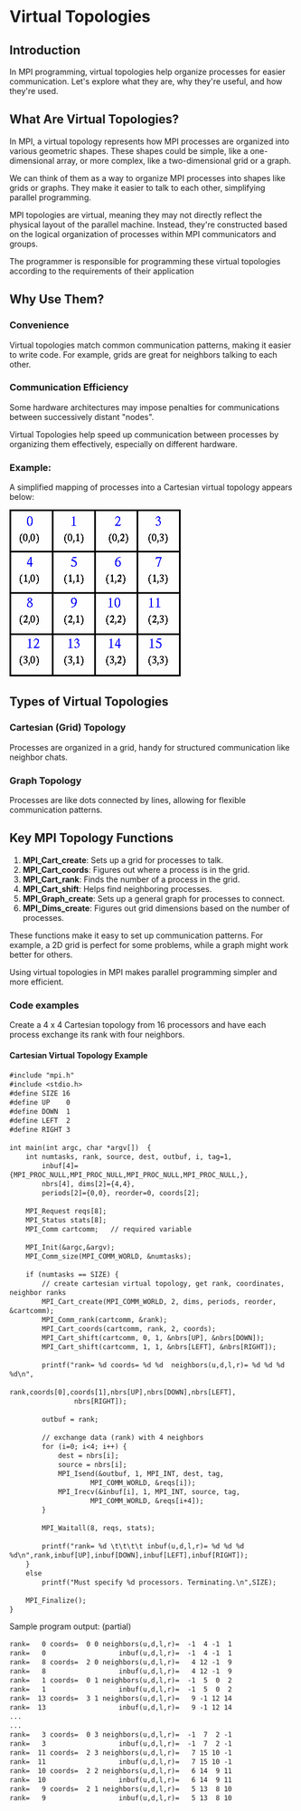 # Virtual Topologies

## Introduction

In MPI programming, virtual topologies help organize processes for easier communication. Let's explore what they are, why they're useful, and how they're used.

## What Are Virtual Topologies?

In MPI, a virtual topology represents how MPI processes are organized into various geometric shapes. These shapes could be simple, like a one-dimensional array, or more complex, like a two-dimensional grid or a graph.

We can think of them as a way to organize MPI processes into shapes like grids or graphs. They make it easier to talk to each other, simplifying parallel programming.

MPI topologies are virtual, meaning they may not directly reflect the physical layout of the parallel machine. Instead, they're constructed based on the logical organization of processes within MPI communicators and groups.

The programmer is responsible for programming these virtual topologies according to the requirements of their application

## Why Use Them?

### Convenience
Virtual topologies match common communication patterns, making it easier to write code. For example, grids are great for neighbors talking to each other.

### Communication Efficiency

Some hardware architectures may impose penalties for communications between successively distant "nodes".

Virtual Topologies help speed up communication between processes by organizing them effectively, especially on different hardware.

### Example:

A simplified mapping of processes into a Cartesian virtual topology appears below:

![topology](Images/Cartesian_topology.gif)

## Types of Virtual Topologies

### Cartesian (Grid) Topology
Processes are organized in a grid, handy for structured communication like neighbor chats.

### Graph Topology
Processes are like dots connected by lines, allowing for flexible communication patterns.

## Key MPI Topology Functions

1. **MPI_Cart_create**: Sets up a grid for processes to talk.
2. **MPI_Cart_coords**: Figures out where a process is in the grid.
3. **MPI_Cart_rank**: Finds the number of a process in the grid.
4. **MPI_Cart_shift**: Helps find neighboring processes.
5. **MPI_Graph_create**: Sets up a general graph for processes to connect.
6. **MPI_Dims_create**: Figures out grid dimensions based on the number of processes.

These functions make it easy to set up communication patterns. For example, a 2D grid is perfect for some problems, while a graph might work better for others.

Using virtual topologies in MPI makes parallel programming simpler and more efficient.

### Code examples

Create a 4 x 4 Cartesian topology from 16 processors and have each process exchange its rank with four neighbors.

#### Cartesian Virtual Topology Example

```
#include "mpi.h"
#include <stdio.h>
#define SIZE 16
#define UP    0
#define DOWN  1
#define LEFT  2
#define RIGHT 3

int main(int argc, char *argv[])  {
    int numtasks, rank, source, dest, outbuf, i, tag=1,
        inbuf[4]={MPI_PROC_NULL,MPI_PROC_NULL,MPI_PROC_NULL,MPI_PROC_NULL,},
        nbrs[4], dims[2]={4,4},
        periods[2]={0,0}, reorder=0, coords[2];

    MPI_Request reqs[8];
    MPI_Status stats[8];
    MPI_Comm cartcomm;   // required variable

    MPI_Init(&argc,&argv);
    MPI_Comm_size(MPI_COMM_WORLD, &numtasks);

    if (numtasks == SIZE) {
        // create cartesian virtual topology, get rank, coordinates, neighbor ranks
        MPI_Cart_create(MPI_COMM_WORLD, 2, dims, periods, reorder, &cartcomm);
        MPI_Comm_rank(cartcomm, &rank);
        MPI_Cart_coords(cartcomm, rank, 2, coords);
        MPI_Cart_shift(cartcomm, 0, 1, &nbrs[UP], &nbrs[DOWN]);
        MPI_Cart_shift(cartcomm, 1, 1, &nbrs[LEFT], &nbrs[RIGHT]);

        printf("rank= %d coords= %d %d  neighbors(u,d,l,r)= %d %d %d %d\n",
                rank,coords[0],coords[1],nbrs[UP],nbrs[DOWN],nbrs[LEFT],
                nbrs[RIGHT]);

        outbuf = rank;

        // exchange data (rank) with 4 neighbors
        for (i=0; i<4; i++) {
            dest = nbrs[i];
            source = nbrs[i];
            MPI_Isend(&outbuf, 1, MPI_INT, dest, tag,
                    MPI_COMM_WORLD, &reqs[i]);
            MPI_Irecv(&inbuf[i], 1, MPI_INT, source, tag,
                    MPI_COMM_WORLD, &reqs[i+4]);
        }

        MPI_Waitall(8, reqs, stats);

        printf("rank= %d \t\t\t\t inbuf(u,d,l,r)= %d %d %d %d\n",rank,inbuf[UP],inbuf[DOWN],inbuf[LEFT],inbuf[RIGHT]);  
    }
    else
        printf("Must specify %d processors. Terminating.\n",SIZE);

    MPI_Finalize();
}
```

Sample program output: (partial)

```
rank=   0 coords=  0 0 neighbors(u,d,l,r)=  -1  4 -1  1
rank=   0                  inbuf(u,d,l,r)=  -1  4 -1  1
rank=   8 coords=  2 0 neighbors(u,d,l,r)=   4 12 -1  9
rank=   8                  inbuf(u,d,l,r)=   4 12 -1  9
rank=   1 coords=  0 1 neighbors(u,d,l,r)=  -1  5  0  2
rank=   1                  inbuf(u,d,l,r)=  -1  5  0  2
rank=  13 coords=  3 1 neighbors(u,d,l,r)=   9 -1 12 14
rank=  13                  inbuf(u,d,l,r)=   9 -1 12 14
...
...
rank=   3 coords=  0 3 neighbors(u,d,l,r)=  -1  7  2 -1
rank=   3                  inbuf(u,d,l,r)=  -1  7  2 -1
rank=  11 coords=  2 3 neighbors(u,d,l,r)=   7 15 10 -1
rank=  11                  inbuf(u,d,l,r)=   7 15 10 -1
rank=  10 coords=  2 2 neighbors(u,d,l,r)=   6 14  9 11
rank=  10                  inbuf(u,d,l,r)=   6 14  9 11
rank=   9 coords=  2 1 neighbors(u,d,l,r)=   5 13  8 10
rank=   9                  inbuf(u,d,l,r)=   5 13  8 10
```

